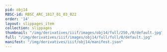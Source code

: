 ```yaml
---
pid: obj14
RBSC-id: RBSC_ARC_1817_01_03_022
order: '14'
layout: slippages_item
collection: slippages
thumbnail: "/img/derivatives/iiif/images/obj14/full/250,/0/default.jpg"
full: "/img/derivatives/iiif/images/obj14/full/full/0/default.jpg"
manifest: "/img/derivatives/iiif/obj14/manifest.json"
---
```

